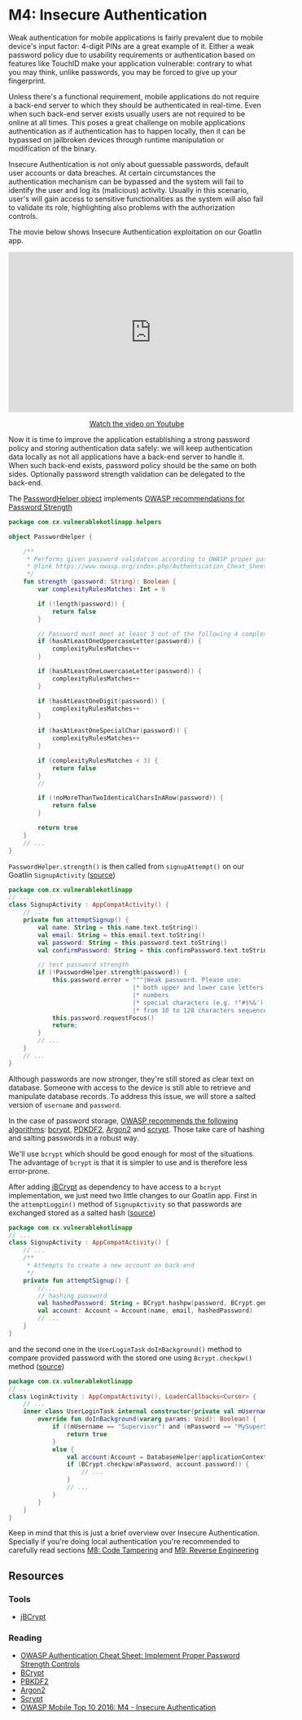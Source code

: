 M4: Insecure Authentication
===========================

Weak authentication for mobile applications is fairly prevalent due to mobile
device's input factor: 4-digit PINs are a great example of it.
Either a weak password policy due to usability requirements or authentication
based on features like TouchID make your application vulnerable: contrary to
what you may think, unlike passwords, you may be forced to give up your
fingerprint.

Unless there's a functional requirement, mobile applications do not require a
back-end server to which they should be authenticated in real-time. Even when
such back-end server exists usually users are not required to be online at all
times. This poses a great challenge on mobile applications authentication as if
authentication has to happen locally, then it can be bypassed on jailbroken
devices through runtime manipulation or modification of the binary.

Insecure Authentication is not only about guessable passwords, default user
accounts or data breaches. At certain circumstances the authentication mechanism
can be bypassed and the system will fail to identify the user and log its
(malicious) activity. Usually in this scenario, user's will gain access to
sensitive functionalities as the system will also fail to validate its role,
highlighting also problems with the authorization controls.

The movie below shows Insecure Authentication exploitation on our Goatlin
app.

<center>
    <iframe width="560" height="315" src="https://www.youtube.com/embed/qJO2A2uox1E" frameborder="0" allow="accelerometer; autoplay; encrypted-media; gyroscope; picture-in-picture" allowfullscreen></iframe>
    <p><a href="https://www.youtube.com/watch?v=qJO2A2uox1E">Watch the video on Youtube</a></p>
</center>

Now it is time to improve the application establishing a strong password policy
and storing authentication data safely: we will keep authentication data locally
as not all applications have a back-end server to handle it. When such back-end
exists, password policy should be the same on both sides. Optionally password
strength validation can be delegated to the back-end.

The [PasswordHelper object][4] implements [OWASP recommendations for Password
Strength][1]

```kotlin
package com.cx.vulnerablekotlinapp.helpers

object PasswordHelper {

    /**
     * Performs given password validation according to OWASP proper password strength
     * @link https://www.owasp.org/index.php/Authentication_Cheat_Sheet#Implement_Proper_Password_Strength_Controls
     */
    fun strength (password: String): Boolean {
        var complexityRulesMatches: Int = 0

        if (!length(password)) {
            return false
        }

        // Password must meet at least 3 out of the following 4 complexity rules
        if (hasAtLeastOneUppercaseLetter(password)) {
            complexityRulesMatches++
        }

        if (hasAtLeastOneLowercaseLetter(password)) {
            complexityRulesMatches++
        }

        if (hasAtLeastOneDigit(password)) {
            complexityRulesMatches++
        }

        if (hasAtLeastOneSpecialChar(password)) {
            complexityRulesMatches++
        }

        if (complexityRulesMatches < 3) {
            return false
        }
        //

        if (!noMoreThanTwoIdenticalCharsInARow(password)) {
            return false
        }

        return true
    }
    // ...
}
```

`PasswordHelper.strength()` is then called from `signupAttempt()` on our Goatlin
`SignupActivity` ([source][5])

```kotlin
package com.cx.vulnerablekotlinapp
// ...
class SignupActivity : AppCompatActivity() {
    // ...
    private fun attemptSignup() {
        val name: String = this.name.text.toString()
        val email: String = this.email.text.toString()
        val password: String = this.password.text.toString()
        val confirmPassword: String = this.confirmPassword.text.toString()

        // test password strength
        if (!PasswordHelper.strength(password)) {
            this.password.error = """|Weak password. Please use:
                                  |* both upper and lower case letters
                                  |* numbers
                                  |* special characters (e.g. !"#$%&')
                                  |* from 10 to 128 characters sequence""".trimMargin()
            this.password.requestFocus()
            return;
        }
        // ...
    }
    // ...
}
```

Although passwords are now stronger, they're still stored as clear text on
database. Someone with access to the device is still able to retrieve and
manipulate database records. To address this issue, we will store a salted
version of `username` and `password`.

In the case of password storage, [OWASP recommends the following algorithms][6]:
[bcrypt][7], [PDKDF2][8], [Argon2][9] and [scrypt][10]. Those take care of
hashing and salting passwords in a robust way. 

We'll use `bcrypt` which should be good enough for most of the situations.
The advantage of `bcrypt` is that it is simpler to use and is therefore less
error-prone.

After adding [jBCrypt][11] as dependency to have access to a `bcrypt`
implementation, we just need two little changes to our Goatlin app. First in the
`attemptLoggin()` method of `SignupActivity` so that passwords are exchanged
stored as a salted hash ([source][12])

```kotlin
package com.cx.vulnerablekotlinapp
// ...
class SignupActivity : AppCompatActivity() {
    // ...
    /**
     * Attempts to create a new account on back-end
     */
    private fun attemptSignup() {
        //...
        // hashing password
        val hashedPassword: String = BCrypt.hashpw(password, BCrypt.gensalt())
        val account: Account = Account(name, email, hashedPassword)
        // ...
    }
}
```
and the second one in the `UserLoginTask` `doInBackground()` method to compare
provided password with the stored one using `Bcrypt.checkpw()` method
([source][13])

```kotlin
package com.cx.vulnerablekotlinapp
// ...
class LoginActivity : AppCompatActivity(), LoaderCallbacks<Cursor> {
    // ...
    inner class UserLoginTask internal constructor(private val mUsername: String, private val mPassword: String) : AsyncTask<Void, Void, Boolean>() {
        override fun doInBackground(vararg params: Void): Boolean? {
            if ((mUsername == "Supervisor") and (mPassword == "MySuperSecretPassword123!")){
                return true
            }
            else {
                val account:Account = DatabaseHelper(applicationContext).getAccount(mUsername)
                if (BCrypt.checkpw(mPassword, account.password)) {
                    // ...
                }
                // ...
            }
        }
    }
}
```

Keep in mind that this is just a brief overview over Insecure Authentication.
Specially if you're doing local authentication you're recommended to carefully
read sections [M8: Code Tampering][2] and [M9: Reverse Engineering][3]

## Resources

### Tools

* [jBCrypt][11]

### Reading

* [OWASP Authentication Cheat Sheet: Implement Proper Password Strength
  Controls][1]
* [BCrypt][7]
* [PBKDF2][8]
* [Argon2][9]
* [Scrypt][10]
* [OWASP Mobile Top 10 2016: M4 - Insecure Authentication][14]

[1]: https://www.owasp.org/index.php/Authentication_Cheat_Sheet#Implement_Proper_Password_Strength_Controls
[2]: ../m8-code-tampering/README.md
[3]: ../m9-reverse-engineering/README.md
[4]: http://vps372134.ovh.net:3000/paulo/kotlin-goat/src/feature/m4-insecure-authentication/packages/clients/android/app/src/main/java/com/cx/vulnerablekotlinapp/helpers/PasswordHelper.kt
[5]: hhttp://vps372134.ovh.net:3000/paulo/kotlin-goat/src/feature/m4-insecure-authentication/packages/clients/android/app/src/main/java/com/cx/vulnerablekotlinapp/SignupActivity.kt#L42
[6]: https://www.owasp.org/index.php/Password_Storage_Cheat_Sheet#Leverage_an_adaptive_one-way_function
[7]: https://en.wikipedia.org/wiki/Bcrypt
[8]: https://en.wikipedia.org/wiki/PBKDF2
[9]: https://en.wikipedia.org/wiki/Argon2
[10]: https://en.wikipedia.org/wiki/Scrypt
[11]: http://www.mindrot.org/projects/jBCrypt/
[12]: http://vps372134.ovh.net:3000/paulo/kotlin-goat/src/feature/m4-insecure-authentication/packages/clients/android/app/src/main/java/com/cx/vulnerablekotlinapp/SignupActivity.kt#L58
[13]: http://vps372134.ovh.net:3000/paulo/kotlin-goat/src/feature/m4-insecure-authentication/packages/clients/android/app/src/main/java/com/cx/vulnerablekotlinapp/LoginActivity.kt#L225
[14]: https://www.owasp.org/index.php/Mobile_Top_10_2016-M4-Insecure_Authentication

